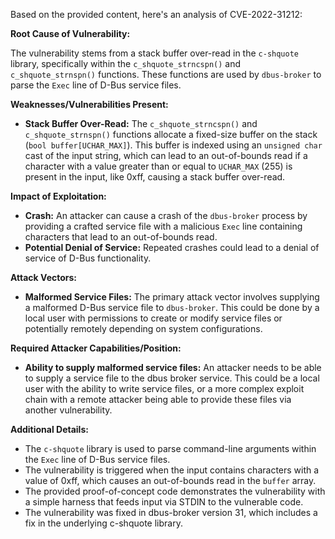 Based on the provided content, here's an analysis of CVE-2022-31212:

**Root Cause of Vulnerability:**

The vulnerability stems from a stack buffer over-read in the `c-shquote` library, specifically within the `c_shquote_strncspn()` and `c_shquote_strnspn()` functions. These functions are used by `dbus-broker` to parse the `Exec` line of D-Bus service files.

**Weaknesses/Vulnerabilities Present:**

- **Stack Buffer Over-Read:** The `c_shquote_strncspn()` and `c_shquote_strnspn()` functions allocate a fixed-size buffer on the stack (`bool buffer[UCHAR_MAX]`). This buffer is indexed using an `unsigned char` cast of the input string, which can lead to an out-of-bounds read if a character with a value greater than or equal to `UCHAR_MAX` (255) is present in the input, like 0xff, causing a stack buffer over-read.

**Impact of Exploitation:**

- **Crash:** An attacker can cause a crash of the `dbus-broker` process by providing a crafted service file with a malicious `Exec` line containing characters that lead to an out-of-bounds read.
- **Potential Denial of Service:**  Repeated crashes could lead to a denial of service of D-Bus functionality.

**Attack Vectors:**

- **Malformed Service Files:** The primary attack vector involves supplying a malformed D-Bus service file to `dbus-broker`. This could be done by a local user with permissions to create or modify service files or potentially remotely depending on system configurations.

**Required Attacker Capabilities/Position:**

- **Ability to supply malformed service files:** An attacker needs to be able to supply a service file to the dbus broker service. This could be a local user with the ability to write service files, or a more complex exploit chain with a remote attacker being able to provide these files via another vulnerability.

**Additional Details:**

- The `c-shquote` library is used to parse command-line arguments within the `Exec` line of D-Bus service files.
- The vulnerability is triggered when the input contains characters with a value of 0xff, which causes an out-of-bounds read in the `buffer` array.
- The provided proof-of-concept code demonstrates the vulnerability with a simple harness that feeds input via STDIN to the vulnerable code.
- The vulnerability was fixed in dbus-broker version 31, which includes a fix in the underlying c-shquote library.
